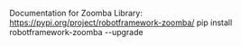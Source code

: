 Documentation for Zoomba Library: https://pypi.org/project/robotframework-zoomba/
pip install robotframework-zoomba --upgrade
